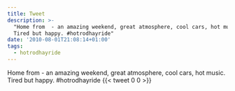 ```yaml
---
title: Tweet
description: >-
  "Home from  - an amazing weekend, great atmosphere, cool cars, hot music.
  Tired but happy. #hotrodhayride"
date: '2010-08-01T21:08:14+01:00'
tags:
  - hotrodhayride
---
```

Home from  - an amazing weekend, great atmosphere, cool cars, hot music. Tired but happy. #hotrodhayride
      {{< tweet 0 0 >}}
    
